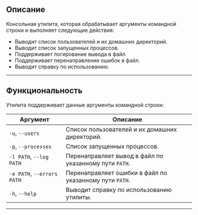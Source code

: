 ## Описание

Консольная утилита, которая обрабатывает аргументы командной строки и выполняет следующие действия:
- Выводит список пользователей и их домашних директорий.
- Выводит список запущенных процессов.
- Поддерживает логирование вывода в файл.
- Поддерживает перенаправление ошибок в файл.
- Выводит справку по использованию.

---
## Функциональность

Утилита поддерживает данные аргументы командной строки:

| Аргумент          | Описание                                                                 |
|-------------------|-------------------------------------------------------------------------|
| `-u`, `--users`   |  Список пользователей и их домашних директорий.                  |
| `-p`, `--processes`|  Список запущенных процессов.                                   |
| `-l PATH`, `--log PATH` | Перенаправляет вывод в файл по указанному пути `PATH`.              |
| `-e PATH`, `--errors PATH` | Перенаправляет ошибки в файл по указанному пути `PATH`.          |
| `-h`, `--help`    | Выводит справку по использованию утилиты.                              |

---
